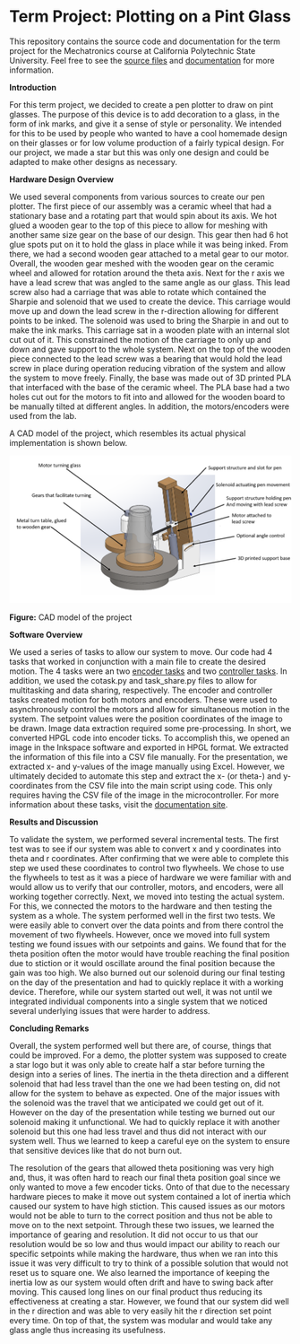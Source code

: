 # Term Project: Plotting on a Pint Glass

This repository contains the source code and documentation for the term project for the Mechatronics course at California Polytechnic State University. Feel free to see the [source files](https://github.com/jdlu97/Rotating-Pen-Plotter-Machine/tree/main/src) and [documentation](https://jdlu97.github.io/Rotating-Pen-Plotter-Machine/) for more information.

 **Introduction**
 
 For this term project, we decided to create a pen plotter to draw on pint glasses. The purpose of this device is to add decoration to a glass, in the form of ink marks, and give it a sense of style or personality. We intended for this to be used by people who wanted to have a cool homemade design on their glasses or for low volume production of a fairly typical design. For our project, we made a star but this was only one design and could be adapted to make other designs as necessary.
 
 **Hardware Design Overview**
 
 We used several components from various sources to create our pen plotter. The first piece of our assembly was a ceramic wheel that had a stationary base and a rotating part that would spin about its axis. We hot glued a wooden gear to the top of this piece to allow for meshing with another same size gear on the base of our design. This gear then had 6 hot glue spots put on it to hold the glass in place while it was being inked. From there, we had a second wooden gear attached to a metal gear to our motor. Overall, the wooden gear meshed with the wooden gear on the ceramic wheel and allowed for rotation around the theta axis. Next for the r axis we have a lead screw that was angled to the same angle as our glass. This lead screw also had a carriage that was able to rotate which contained the Sharpie and solenoid that we used to create the device. This carriage would move up and down the lead screw in the r-direction allowing for different points to be inked. The solenoid was used to bring the Sharpie in and out to make the ink marks. This carriage sat in a wooden plate with an internal slot cut out of it. This constrained the motion of the carriage to only up and down and gave support to the whole system. Next on the top of the wooden piece connected to the lead screw was a bearing that would hold the lead screw in place during operation reducing vibration of the system and allow the system to move freely. Finally, the base was made out of 3D printed PLA that interfaced with the base of the ceramic wheel. The PLA base had a two holes cut out for the motors to fit into and allowed for the wooden board to be manually tilted at different angles. In addition, the motors/encoders were used from the lab.

 A CAD model of the project, which resembles its actual physical implementation is shown below. 

 ![CAD Model](https://github.com/jdlu97/Rotating-Pen-Plotter-Machine/blob/main/img/assembly.png?raw=true)

 **Figure:** CAD model of the project

 **Software Overview**
 
 We used a series of tasks to allow our system to move. Our code had 4 tasks that worked in conjunction with a main file to create the desired motion. The 4 tasks were an two [encoder tasks](https://jdlu97.github.io/Rotating-Pen-Plotter-Machine/index.html#sec_enc) and two [controller tasks](https://jdlu97.github.io/Rotating-Pen-Plotter-Machine/index.html#sec_mot_ctrl). In addition, we used the cotask.py and task_share.py files to allow for multitasking and data sharing, respectively. The encoder and controller tasks created motion for both motors and encoders. These were used to asynchronously control the motors and allow for simultaneous motion in the system. 
 The setpoint values were the position coordinates of the image to be drawn. Image data extraction required some pre-processing. In short, we converted HPGL code into encoder ticks. To accomplish this, we opened an image in the Inkspace software and exported in HPGL format. We extracted the information of this file into a CSV file manually. For the presentation, we extracted x- and y-values of the image manually using Excel. However, we ultimately decided to automate this step and extract the x- (or theta-) and y-coordinates from the CSV file into the main script using code. This only requires having the CSV file of the image in the microcontroller. For more information about these tasks, visit the [documentation site](https://jdlu97.github.io/Rotating-Pen-Plotter-Machine/).
 
 **Results and Discussion**
 
 To validate the system, we performed several incremental tests. The first test was to see if our system was able to convert x and y coordinates into theta and r coordinates. After confirming that we were able to complete this step we used these coordinates to control two flywheels. We chose to use the flywheels to test as it was a piece of hardware we were familiar with and would allow us to verify that our controller, motors, and encoders, were all working together correctly. Next, we moved into testing the actual system. For this, we connected the motors to the hardware and then testing the system as a whole. The system performed well in the first two tests. We were easily able to convert over the data points and from there control the movement of two flywheels. However, once we moved into full system testing we found issues with our setpoints and gains. We found that for the theta position often the motor would have trouble reaching the final position due to stiction or it would oscillate around the final position because the gain was too high. We also burned out our solenoid during our final testing on the day of the presentation and had to quickly replace it with a working device. Therefore, while our system started out well, it was not until we integrated individual components into a single system that we noticed several underlying issues that were harder to address.
 
 **Concluding Remarks**
 
 Overall, the system performed well but there are, of course, things that could be improved. For a demo, the plotter system was supposed to create a star logo but it was only able to create half a star before turning the design into a series of lines. The inertia in the theta direction and a different solenoid that had less travel than the one we had been testing on, did not allow for the system to behave as expected. One of the major issues with the solenoid was the travel that we anticipated we could get out of it. However on the day of the presentation while testing we burned out our solenoid making it unfunctional. We had to quickly replace it with another solenoid but this one had less travel and thus did not interact with our system well. Thus we learned to keep a careful eye on the system to ensure that sensitive devices like that do not burn out. 
 
 The resolution of the gears that allowed theta positioning was very high and, thus, it was often hard to reach our final theta position goal since we only wanted to move a few encoder ticks. Onto of that due to the necessary hardware pieces to make it move out system contained a lot of inertia which caused our system to have high stiction. This caused issues as our motors would not be able to turn to the correct position and thus not be able to move on to the next setpoint. Through these two issues, we learned the importance of gearing and resolution. It did not occur to us that our resolution would be so low and thus would impact our ability to reach our specific setpoints while making the hardware, thus when we ran into this issue it was very difficult to try to think of a possible solution that would not reset us to square one. We also learned the importance of keeping the inertia low as our system would often drift and have to swing back after moving. This caused long lines on our final product thus reducing its effectiveness at creating a star. However, we found that our system did well in the r direction and was able to very easily hit the r direction set point every time. On top of that, the system was modular and would take any glass angle thus increasing its usefulness.